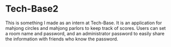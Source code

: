 # Tech-Base2
This is something I made as an intern at Tech-Base. It is an application for mahjong circles and mahjong parlors to keep track of scores. Users can set a room name and password, and an administrator password to easily share the information with friends who know the password. 
